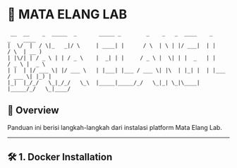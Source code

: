 # 🧰 MATA ELANG LAB

```
 __  __    _  _____  _       _____ _        _    _   _  ____    _        _    ____
|  \/  |  / \|_   _|/ \     | ____| |      / \  | \ | |/ ___|  | |      / \  | __ )
| |\/| | / _ \ | | / _ \    |  _| | |     / _ \ |  \| | |  _   | |     / _ \ |  _ \
| |  | |/ ___ \| |/ ___ \   | |___| |___ / ___ \| |\  | |_| |  | |___ / ___ \| |_) |
|_|  |_/_/   \_|_/_/   \_\  |_____|_____/_/   \_|_| \_|\____|  |_____/_/   \_|____/ 
```

## 📌 Overview
Panduan ini berisi langkah-langkah dari instalasi platform Mata Elang Lab.

---

## 🛠️ 1. Docker Installation
